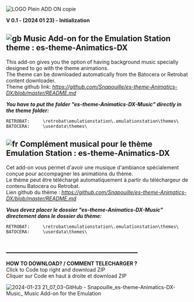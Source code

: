 
![LOGO Plein ADD ON copie](https://github.com/Snapouille/es-theme-Animatics-DX-Music/assets/105559045/4999f663-ec89-4ee2-96e1-65968688fa30)

**V 0.1 - (2024 01 23) - Initialization**

## ![gb](https://github.com/Snapouille/es-theme-Animatics-DX-Music/assets/105559045/a1e80520-3bff-4ff7-9bbf-d96489424fc3) Music Add-on for the Emulation Station theme : es-theme-Animatics-DX
This add-on gives you the option of having background music specially designed to go with the theme animations.  
The theme can be downloaded automatically from the Batocera or Retrobat content downloader.  
Theme github link: *https://github.com/Snapouille/es-theme-Animatics-DX/blob/master/README.md*

***You have to put the folder "es-theme-Animatics-DX-Music" directly in the theme folder:***

    RETROBAT:     \retrobat\emulationstation\.emulationstation\themes\
    BATOCERA:     \userdata\themes\


  
## ![fr](https://github.com/Snapouille/es-theme-Animatics-DX-Music/assets/105559045/c889ac90-f68b-4008-80ff-7d1903eed8eb) Complément musical pour le thème Emulation Station : es-theme-Animatics-DX
Cet add-on vous permet d'avoir une musique d'ambiance spécialement conçue pour accompagner les animations du thème.  
Le thème peut être téléchargé automatiquement à partir du téléchargeur de contenu Batocera ou Retrobat.  
Lien github du thème : *https://github.com/Snapouille/es-theme-Animatics-DX/blob/master/README.md*

***Vous devez placer le dossier "es-theme-Animatics-DX-Music" directement dans le dossier du thème:***
 
    RETROBAT:     \retrobat\emulationstation\.emulationstation\themes\
    BATOCERA:     \userdata\themes\


## ____________________________________
  
**HOW TO DOWNLOAD? / COMMENT TELECHARGER ?**  
    Click to Code top right and download ZIP  
    Cliquer sur Code en haut à droite et download ZIP  

![2024-01-23 21_07_03-GitHub - Snapouille_es-theme-Animatics-DX-Music_ Music Add-on for the Emulation ](https://github.com/Snapouille/es-theme-Animatics-DX-Music/assets/105559045/b9c077cc-75a8-47d4-bd56-6fbc630e04c4)

